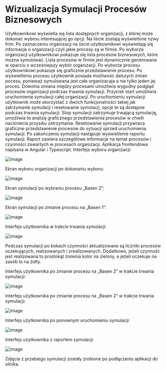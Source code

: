 # Wizualizacja Symulacji Procesów Biznesowych
Użytkownikowi wyświetla się lista dostępnych organizacji, z której może dokonać wybrou interesującej go opcji. Na liście zostają wyświetlone nzwy frim. Po zaznaczeniu organizacji na liście użytkownikowi wyświetlają się informacje o organizacji czyli jakie procesy są w firmie. 
Po wyborze organizacji użytkownikowi pokazuje się lista procesów biznesowych, które można symulować. Lista procesów w firmie jest dynamicznie generowana w oparciu o wcześniejszy wybór organizacji. Po wyborze procesu użytkownikowi pokazuje się graficznie przedstawienie procesu. Po wyświetleniu procesu użytkownik posiada możliwość dalszych zmian pocesu, ponieważ symulowana jest cała organizacaja a nie tylko jeden jej proces. Dowolna zmiana między procesami umożliwia wygodny podgląd procesów organizacji podczas trwania symulacji.
Przycisk start  umożliwia uruchomienie symulacji całej organizacji. Po uruchomieniu symulacji użytkownik może skorzystać z dwóch funkcjonalności takiej jak zatrzymanie symulacji i resetowanie symulacji, opcje te są dostępne podczas trwania symulacji. Stop symulacji zatrzymuje trwającą symulację, umożliwia to analizę graficznego przedstawienia procesów w chwili naciśniecia przysiku zatrzymania. Resetowanie symulacji przywraca graficzne przedstawienie procesów do sytuacji sprzed uruchomienia symulacji.
Po zakończeniu symulacji nastąpuje wyświetlenie raportu symulacji. Raport zawiera szczegółowe informacje na temat procesów i czynności zawartych w procesach organizacji.
Aplikacja frontendowa napisana w Angular i Typescript.
Interfejs wyboru organizacji:

![image](https://github.com/WojciechKielak/Wizualizacja-symulacji-procesow-biznesowych/assets/120566154/54b73f84-9a86-459d-96c6-40106b42be11)

Ekran wyboru organizacji po dokonaniu wyboru:

![image](https://github.com/WojciechKielak/Wizualizacja-symulacji-procesow-biznesowych/assets/120566154/ffff9f5c-23c7-46fe-a854-f6815b18d3b4)

Ekran symulacji po wybraniu procesu „Basen 2”:

![image](https://github.com/WojciechKielak/Wizualizacja-symulacji-procesow-biznesowych/assets/120566154/7cffaaa5-88d1-4a95-8d54-754ba1921ff7)

Ekran symulacji po zmianie procesu na „Basen 1”:

![image](https://github.com/WojciechKielak/Wizualizacja-symulacji-procesow-biznesowych/assets/120566154/5f119629-3cc1-477f-864f-df5eefe9ab76)

Interfejs użytkownika w trakcie trwania symulacji:

 ![image](https://github.com/WojciechKielak/Wizualizacja-symulacji-procesow-biznesowych/assets/120566154/075cadb8-67f0-47ab-8963-4e9c8508acda)

Podczas symulacji po bokach czynności aktualizowane są liczniki procesów oczekujących, realizowanych i zrealizowanych. Dodatkowo, jeżeli czynność jest realizowana to prostokąt zmienia kolor na zielony, a jeżeli oczekuje na zasób to na żółty.

Interfejs użytkownika po zmianie procesu na „Basen 2” w trakcie trwania symulacji:

![image](https://github.com/WojciechKielak/Wizualizacja-symulacji-procesow-biznesowych/assets/120566154/53522b7b-c24f-4118-807a-4d11b7ea37c5)

Interfejs użytkownika po zmianie procesu na „Basen 2” w trakcie trwania symulacji:

![image](https://github.com/WojciechKielak/Wizualizacja-symulacji-procesow-biznesowych/assets/120566154/5f26ce4d-e4bd-41c8-af83-2ab332b96b25)

Interfejs użytkownika po ponownym uruchomieniu symulacji:

![image](https://github.com/WojciechKielak/Wizualizacja-symulacji-procesow-biznesowych/assets/120566154/5b190358-1fc4-4f3c-be05-590d96fff07b)

Interfejs użytkownika z raportem symulacji:

![image](https://github.com/WojciechKielak/Wizualizacja-symulacji-procesow-biznesowych/assets/120566154/26d75a0a-d4c9-40ac-8ebc-5a584b372ead)

Zdjęcia z przebiegu symulacji zostały zrobione po podłączeniu aplikacji do silnika.
